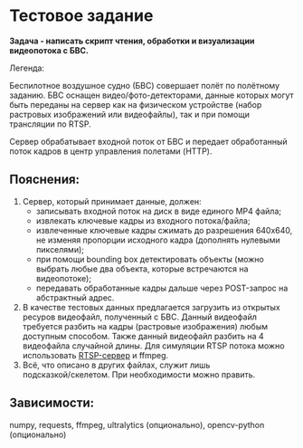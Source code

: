 # Тестовое задание
**Задача - написать скрипт чтения, обработки и визуализации видеопотока с БВС.**

Легенда:

Беспилотное воздушное судно (БВС) совершает полёт по полётному заданию. БВС оснащен видео/фото-детекторами, 
данные которых могут быть переданы на сервер как на физическом устройстве (набор растровых изображений или видеофайлы), 
так и при помощи трансляции по RTSP.

Сервер обрабатывает входной поток от БВС и передает обработанный поток кадров в центр управления полетами (HTTP).

## Пояснения:
1) Сервер, который принимает данные, должен:
   - записывать входной поток на диск в виде единого MP4 файла;
   - извлекать ключевые кадры из входного потока/файла;
   - извлеченные ключевые кадры сжимать до разрешения 640х640, не изменяя пропорции исходного кадра (дополнять нулевыми пикселями);
   - при помощи bounding box детектировать объекты (можно выбрать любые два объекта, которые встречаются на видеопотоке);
   - передавать обработанные кадры дальше через POST-запрос на абстрактный адрес.
2) В качестве тестовых данных предлагается загрузить из открытых ресуров видеофайл, полученный с БВС. 
Данный видеофайл требуется разбить на кадры (растровые изображения) любым доступным способом.
Также данный видеофайл разбить на 4 видеофайла случайной длины.
Для симуляции RTSP потока можно использовать [RTSP-сервер](https://github.com/bluenviron/mediamtx) и ffmpeg.
3) Всё, что описано в других файлах, служит лишь подсказкой/cкелетом. При необходимости можно править.

## Зависимости:
numpy, requests, ffmpeg, ultralytics (опционально), opencv-python (опционально)
